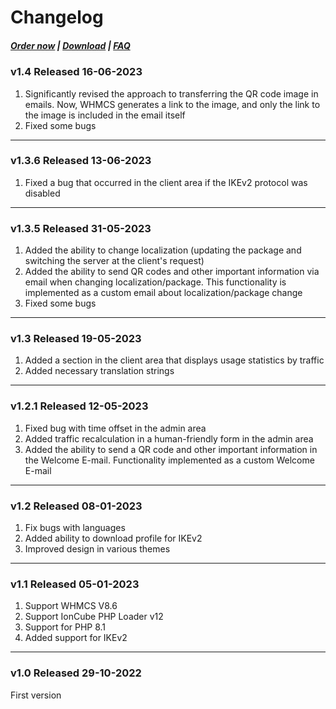 # Changelog

#####  [Order now](https://puqcloud.com/index.php?rp=/store/whmcs-module-wireguard-vpn) | [Download](https://download.puqcloud.com/WHMCS/servers/PUQ_WHMCS-WireGuard-VPN/) | [FAQ](https://faq.puqcloud.com/)

### v1.4 Released 16-06-2023
 
1. Significantly revised the approach to transferring the QR code image in emails. Now, WHMCS generates a link to the image, and only the link to the image is included in the email itself
2. Fixed some bugs

- - - - - -


### v1.3.6 Released 13-06-2023
 
1. Fixed a bug that occurred in the client area if the IKEv2 protocol was disabled

- - - - - -

### v1.3.5 Released 31-05-2023

1. Added the ability to change localization (updating the package and switching the server at the client's request)
2. Added the ability to send QR codes and other important information via email when changing localization/package. This functionality is implemented as a custom email about localization/package change
3. Fixed some bugs

- - - - - -

### v1.3 Released 19-05-2023

1. Added a section in the client area that displays usage statistics by traffic
2. Added necessary translation strings

- - - - - -

### v1.2.1 Released 12-05-2023
 
1. Fixed bug with time offset in the admin area
2. Added traffic recalculation in a human-friendly form in the admin area
3. Added the ability to send a QR code and other important information in the Welcome E-mail. Functionality implemented as a custom Welcome E-mail

- - - - - -

### v1.2 Released 08-01-2023

1. Fix bugs with languages
2. Added ability to download profile for IKEv2
3. Improved design in various themes

- - - - - -

### v1.1 Released 05-01-2023

1. Support WHMCS V8.6
2. Support IonCube PHP Loader v12
3. Support for PHP 8.1
4. Added support for IKEv2

- - - - - -

### v1.0 Released 29-10-2022

First version
